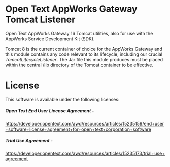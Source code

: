 # Open Text AppWorks Gateway Tomcat Listener 
Open Text AppWorks Gateway 16 Tomcat utilities, also for use with the AppWorks Service Development Kit (SDK).

Tomcat 8 is the current container of choice for the AppWorks Gateway and this module contains any code relevant to its lifecycle, including our crucial _TomcatLifecycleListener_. The Jar file this module produces must be placed within the central /lib directory of the Tomcat container to be effective.

# License
This software is available under the following licenses:

##### Open Text End User License Agreement -
https://developer.opentext.com/awd/resources/articles/15235159/end+user+software+license+agreement+for+open+text+corporation+software

##### Trial Use Agreement -
https://developer.opentext.com/awd/resources/articles/15235173/trial+use+agreement